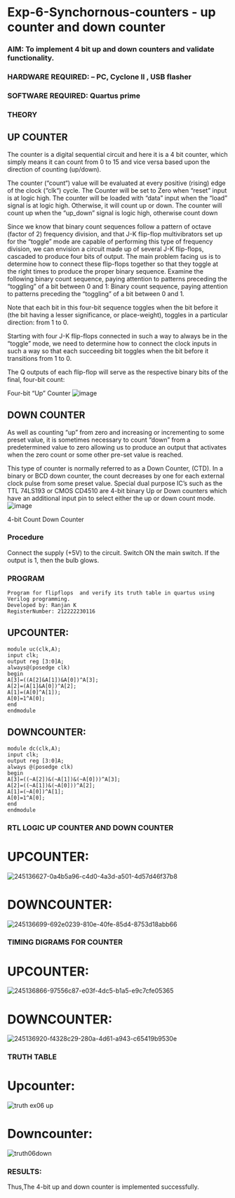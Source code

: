 # Exp-6-Synchornous-counters - up counter and down counter 
### AIM: To implement 4 bit up and down counters and validate  functionality.
### HARDWARE REQUIRED:  – PC, Cyclone II , USB flasher
### SOFTWARE REQUIRED:   Quartus prime
### THEORY 

## UP COUNTER 
The counter is a digital sequential circuit and here it is a 4 bit counter, which simply means it can count from 0 to 15 and vice versa based upon the direction of counting (up/down). 

The counter (“count“) value will be evaluated at every positive (rising) edge of the clock (“clk“) cycle.
The Counter will be set to Zero when “reset” input is at logic high.
The counter will be loaded with “data” input when the “load” signal is at logic high. Otherwise, it will count up or down.
The counter will count up when the “up_down” signal is logic high, otherwise count down

Since we know that binary count sequences follow a pattern of octave (factor of 2) frequency division, and that J-K flip-flop multivibrators set up for the “toggle” mode are capable of performing this type of frequency division, we can envision a circuit made up of several J-K flip-flops, cascaded to produce four bits of output.
The main problem facing us is to determine how to connect these flip-flops together so that they toggle at the right times to produce the proper binary sequence.
Examine the following binary count sequence, paying attention to patterns preceding the “toggling” of a bit between 0 and 1:
Binary count sequence, paying attention to patterns preceding the “toggling” of a bit between 0 and 1.

Note that each bit in this four-bit sequence toggles when the bit before it (the bit having a lesser significance, or place-weight), toggles in a particular direction: from 1 to 0.



 
 

Starting with four J-K flip-flops connected in such a way to always be in the “toggle” mode, we need to determine how to connect the clock inputs in such a way so that each succeeding bit toggles when the bit before it transitions from 1 to 0.

The Q outputs of each flip-flop will serve as the respective binary bits of the final, four-bit count:

 
 

Four-bit “Up” Counter
![image](https://user-images.githubusercontent.com/36288975/169644758-b2f4339d-9532-40c5-af40-8f4f8c942e2c.png)



## DOWN COUNTER 

As well as counting “up” from zero and increasing or incrementing to some preset value, it is sometimes necessary to count “down” from a predetermined value to zero allowing us to produce an output that activates when the zero count or some other pre-set value is reached.

This type of counter is normally referred to as a Down Counter, (CTD). In a binary or BCD down counter, the count decreases by one for each external clock pulse from some preset value. Special dual purpose IC’s such as the TTL 74LS193 or CMOS CD4510 are 4-bit binary Up or Down counters which have an additional input pin to select either the up or down count mode.
![image](https://user-images.githubusercontent.com/36288975/169644844-1a14e123-7228-4ed8-81a9-eb937dff4ac8.png)


4-bit Count Down Counter
### Procedure
Connect the supply (+5V) to the circuit. Switch ON the main switch. If the output is 1, then the bulb glows.



### PROGRAM 
```
Program for flipflops  and verify its truth table in quartus using Verilog programming.
Developed by: Ranjan K
RegisterNumber: 212222230116
```

## UPCOUNTER:
```
module uc(clk,A);
input clk;
output reg [3:0]A;
always@(posedge clk)
begin
A[3]=((A[2]&A[1])&A[0])^A[3];
A[2]=(A[1]&A[0])^A[2];
A[1]=(A[0]^A[1]);
A[0]=1^A[0];
end
endmodule
```

## DOWNCOUNTER:
```
module dc(clk,A);
input clk;
output reg [3:0]A;
always @(posedge clk)
begin
A[3]=((~A[2])&(~A[1])&(~A[0]))^A[3];
A[2]=((~A[1])&(~A[0]))^A[2];
A[1]=(~A[0])^A[1];
A[0]=1^A[0];
end
endmodule

```

### RTL LOGIC UP COUNTER AND DOWN COUNTER  
# UPCOUNTER:
![245136627-0a4b5a96-c4d0-4a3d-a501-4d57d46f37b8](https://github.com/Praveenkumar2004-dev/Exp-7-Synchornous-counters-/assets/119559827/1214d605-8b18-4b2e-892e-278e7701c19c)



# DOWNCOUNTER:
![245136699-692e0239-810e-40fe-85d4-8753d18abb66](https://github.com/Praveenkumar2004-dev/Exp-7-Synchornous-counters-/assets/119559827/69375c5b-2e44-46ba-b425-14b6bda31256)




### TIMING DIGRAMS FOR COUNTER  
# UPCOUNTER:
![245136866-97556c87-e03f-4dc5-b1a5-e9c7cfe05365](https://github.com/Praveenkumar2004-dev/Exp-7-Synchornous-counters-/assets/119559827/01c2090c-f034-4b7e-a3c9-eba2d978a67e)



# DOWNCOUNTER:
![245136920-f4328c29-280a-4d61-a943-c65419b9530e](https://github.com/Praveenkumar2004-dev/Exp-7-Synchornous-counters-/assets/119559827/3b003fc5-ef3a-4900-8c97-6f9271283481)




### TRUTH TABLE 
# Upcounter:
![truth ex06 up](https://github.com/Praveenkumar2004-dev/Exp-7-Synchornous-counters-/assets/119559827/e73019ba-ed43-4461-8ca6-c5f5711b5c2c)


# Downcounter:
![truth06down](https://github.com/Praveenkumar2004-dev/Exp-7-Synchornous-counters-/assets/119559827/cd7c6d08-5c82-468d-aae5-eeb56cef3b55)



### RESULTS:
Thus,The 4-bit up and down counter is implemented successfully.
